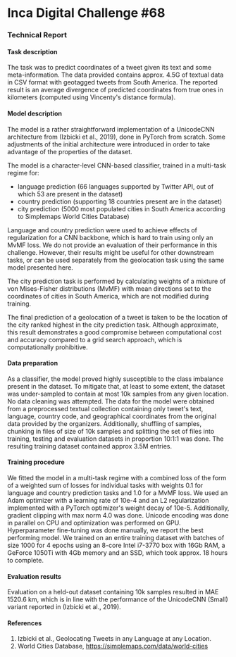 # Inca Digital Challenge #68
### Technical Report 


#### Task description

The task was to predict coordinates of a tweet given its text and some meta-information.
The data provided contains approx. 4.5G of textual data in CSV format with geotagged tweets from South America.
The reported result is an average divergence of predicted coordinates from true ones in kilometers (computed 
using Vincenty's distance formula).

#### Model description

The model is a rather straightforward implementation of a UnicodeCNN architecture from (Izbicki et al., 2019), 
done in PyTorch from scratch. Some adjustments of the initial architecture were introduced
in order to take advantage of the properties of the dataset. 

The model is a character-level CNN-based classifier, trained in a multi-task regime for:

  * language prediction (66 languages supported by Twitter API, out of which 53 are present in the dataset)
  * country prediction (supporting 18 countries present are in the dataset)
  * city prediction (5000 most populated cities in South America according to Simplemaps World Cities Database)

Language and country prediction were used to achieve effects of regularization for a CNN backbone, which is hard 
to train using only an MvMF loss. We do not provide an evaluation of their performance in this challenge. However, 
their results might be useful for other downstream tasks, or can be used separately from the geolocation task using 
the same model presented here.

The city prediction task is performed by calculating weights of a mixture of von Mises-Fisher distributions (MvMF)
with mean directions set to the coordinates of cities in South America, which are not modified during training. 

The final prediction of a geolocation of a tweet is taken to be the location of the city ranked highest 
in the city prediction task. Although approximate, this result demonstrates a good compromise between computational 
cost and accuracy compared to a grid search approach, which is computationally prohibitive.

#### Data preparation

As a classifier, the model proved highly susceptible to the class imbalance present in the dataset. To mitigate that,
at least to some extent, the dataset was under-sampled to contain at most 10k samples from any given location. No 
data cleaning was attempted. The data for the model were obtained from a preprocessed textual 
collection containing only tweet's text, language, country code, and geographical coordinates from the original
data provided by the organizers. Additionally, shuffling of samples, chunking in files of size of 10k samples and 
splitting the set of files into training, testing and evaluation datasets in proportion 10:1:1 was done. 
The resulting training dataset contained approx 3.5M entries.     

#### Training procedure

We fitted the model in a multi-task regime with a combined loss of the form of a weighted sum of losses for individual 
tasks with weights 0.1 for language and country prediction tasks and 1.0 for a MvMF loss. We used an Adam optimizer 
with a learning rate of 10e-4 and an L2 regularization implemented with a PyTorch optimizer's weight decay of 10e-5.
Additionally, gradient clipping with max norm 4.0 was done. Unicode encoding was done in parallel on CPU and 
optimization was performed on GPU. Hyperparameter fine-tuning was done manually, we report the best performing model.
We trained on an entire training dataset with batches of size 1000 for 4 epochs using an 8-core Intel i7-3770 box with
16Gb RAM, a GeForce 1050Ti with 4Gb memory and an SSD, which took approx. 18 hours to complete.  

#### Evaluation results

Evaluation on a held-out dataset containing 10k samples resulted in MAE 1520.6 km, which is in line 
with the performance of the UnicodeCNN (Small) variant reported in (Izbicki et al., 2019).  

#### References

1. Izbicki et al., Geolocating Tweets in any Language at any Location.
2. World Cities Database, https://simplemaps.com/data/world-cities